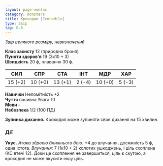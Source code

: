```yaml
---
layout: page-nontoc
category: monsters
title: Крокодил [Crocodile]
type: Звір
tag: 0.5
---
```


_Звір великого розміру, невизначений_  

**Клас захисту** 12 (природна броня)    
**Пункти здоров'я** 19 (3к10 + 3)    
**Швидкість** 20 ф, плавання 30 ф.  

| СИЛ     | СПР     | СТА     | ІНТ    | МДР     | ХАР    |
| ------- | ------- | ------- | ------ | ------- | ------ |
| 15 (+2) | 10 (+0) | 13 (+1) | 2 (-4) | 10 (+0) | 5 (-3) |

**Навички** Непомітність +2    
**Чуття** пасивна Увага 10    
**Мови** -    
**Небезпека** 1/2 (100 ПД)  

**Зупинка дихання.** Крокодил може зупиняти своє дихання на 15 хвилин.  

### Дії
**Укус.** _Атака зброєю ближнього бою:_ +4 до влучання, досяжність 5 ф, одна істота. _Влучання:_ 7 (1к10 + 2) колотих ушкоджень, і ціль схоплена (КС втечі 12). Доки це схоплення не завершиться, ціль є скутою, а крокодил не може вкусити іншу ціль.

